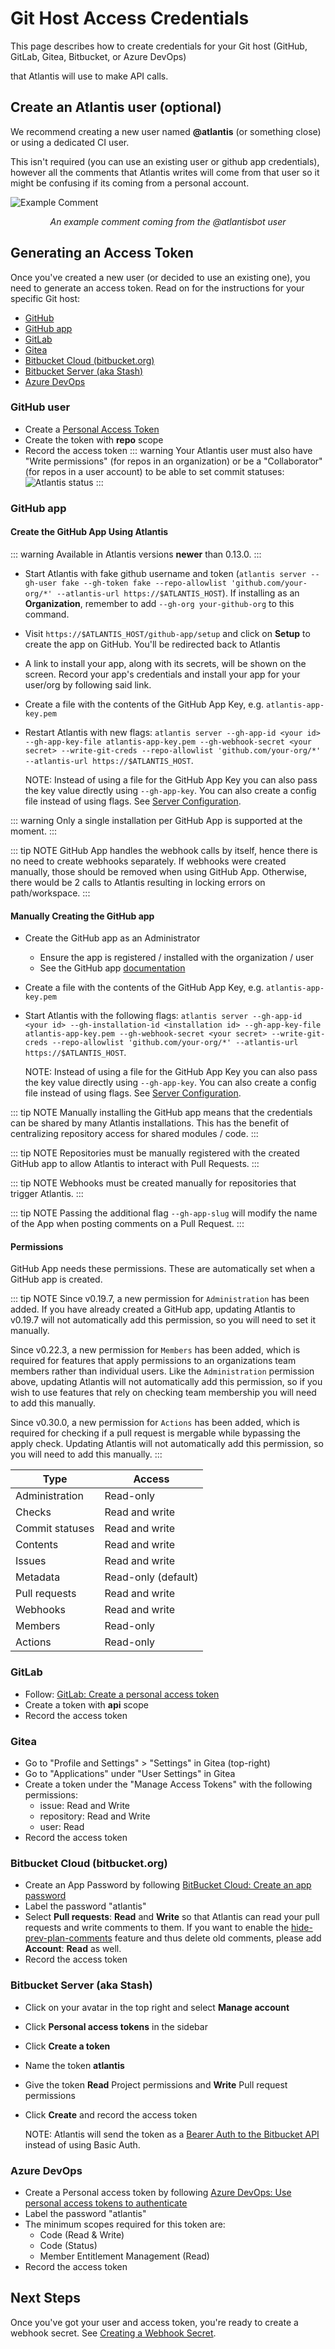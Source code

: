 # Git Host Access Credentials

This page describes how to create credentials for your Git host (GitHub, GitLab, Gitea, Bitbucket, or Azure DevOps)

that Atlantis will use to make API calls.

## Create an Atlantis user (optional)

We recommend creating a new user named **@atlantis** (or something close) or using a dedicated CI user.

This isn't required (you can use an existing user or github app credentials), however all the comments that Atlantis writes
will come from that user so it might be confusing if its coming from a personal account.

![Example Comment](./images/example-comment.png)
<p align="center"><i>An example comment coming from the @atlantisbot user</i></p>

## Generating an Access Token

Once you've created a new user (or decided to use an existing one), you need to
generate an access token. Read on for the instructions for your specific Git host:

* [GitHub](#github-user)
* [GitHub app](#github-app)
* [GitLab](#gitlab)
* [Gitea](#gitea)
* [Bitbucket Cloud (bitbucket.org)](#bitbucket-cloud-bitbucket-org)
* [Bitbucket Server (aka Stash)](#bitbucket-server-aka-stash)
* [Azure DevOps](#azure-devops)

### GitHub user

* Create a [Personal Access Token](https://docs.github.com/en/authentication/keeping-your-account-and-data-secure/creating-a-personal-access-token#creating-a-fine-grained-personal-access-token)
* Create the token with **repo** scope
* Record the access token
::: warning
Your Atlantis user must also have "Write permissions" (for repos in an organization) or be a "Collaborator" (for repos in a user account) to be able to set commit statuses:
![Atlantis status](./images/status.png)
:::

### GitHub app

#### Create the GitHub App Using Atlantis

::: warning
Available in Atlantis versions **newer** than 0.13.0.
:::

* Start Atlantis with fake github username and token (`atlantis server --gh-user fake --gh-token fake --repo-allowlist 'github.com/your-org/*' --atlantis-url https://$ATLANTIS_HOST`). If installing as an **Organization**, remember to add `--gh-org your-github-org` to this command.
* Visit `https://$ATLANTIS_HOST/github-app/setup` and click on **Setup** to create the app on GitHub. You'll be redirected back to Atlantis
* A link to install your app, along with its secrets, will be shown on the screen. Record your app's credentials and install your app for your user/org by following said link.
* Create a file with the contents of the GitHub App Key, e.g. `atlantis-app-key.pem`
* Restart Atlantis with new flags: `atlantis server --gh-app-id <your id> --gh-app-key-file atlantis-app-key.pem --gh-webhook-secret <your secret> --write-git-creds --repo-allowlist 'github.com/your-org/*' --atlantis-url https://$ATLANTIS_HOST`.

  NOTE: Instead of using a file for the GitHub App Key you can also pass the key value directly using `--gh-app-key`. You can also create a config file instead of using flags. See [Server Configuration](server-configuration.md#config-file).

::: warning
Only a single installation per GitHub App is supported at the moment.
:::

::: tip NOTE
GitHub App handles the webhook calls by itself, hence there is no need to create webhooks separately. If webhooks were created manually, those should be removed when using GitHub App. Otherwise, there would be 2 calls to Atlantis resulting in locking errors on path/workspace.
:::

#### Manually Creating the GitHub app

* Create the GitHub app as an Administrator
  * Ensure the app is registered / installed with the organization / user
  * See the GitHub app [documentation](https://docs.github.com/en/apps/creating-github-apps/about-creating-github-apps/about-creating-github-apps)
* Create a file with the contents of the GitHub App Key, e.g. `atlantis-app-key.pem`
* Start Atlantis with the following flags: `atlantis server --gh-app-id <your id> --gh-installation-id <installation id> --gh-app-key-file atlantis-app-key.pem --gh-webhook-secret <your secret> --write-git-creds --repo-allowlist 'github.com/your-org/*' --atlantis-url https://$ATLANTIS_HOST`.

  NOTE: Instead of using a file for the GitHub App Key you can also pass the key value directly using `--gh-app-key`. You can also create a config file instead of using flags. See [Server Configuration](server-configuration.md#config-file).

::: tip NOTE
Manually installing the GitHub app means that the credentials can be shared by many Atlantis installations. This has the benefit of centralizing repository access for shared modules / code.
:::

::: tip NOTE
Repositories must be manually registered with the created GitHub app to allow Atlantis to interact with Pull Requests.
:::

::: tip NOTE
Webhooks must be created manually for repositories that trigger Atlantis.
:::

::: tip NOTE
Passing the additional flag `--gh-app-slug` will modify the name of the App when posting comments on a Pull Request.
:::

#### Permissions

GitHub App needs these permissions. These are automatically set when a GitHub app is created.

::: tip NOTE
Since v0.19.7, a new permission for `Administration` has been added. If you have already created a GitHub app, updating Atlantis to v0.19.7 will not automatically add this permission, so you will need to set it manually.

Since v0.22.3, a new permission for `Members` has been added, which is required for features that apply permissions to an organizations team members rather than individual users. Like the `Administration` permission above, updating Atlantis will not automatically add this permission, so if you wish to use features that rely on checking team membership you will need to add this manually.

Since v0.30.0, a new permission for `Actions` has been added, which is required for checking if a pull request is mergable while bypassing the apply check. Updating Atlantis will not automatically add this permission, so you will need to add this manually.
:::

| Type            | Access              |
| --------------- | ------------------- |
| Administration  | Read-only           |
| Checks          | Read and write      |
| Commit statuses | Read and write      |
| Contents        | Read and write      |
| Issues          | Read and write      |
| Metadata        | Read-only (default) |
| Pull requests   | Read and write      |
| Webhooks        | Read and write      |
| Members         | Read-only           |
| Actions         | Read-only           |

### GitLab

* Follow: [GitLab: Create a personal access token](https://docs.gitlab.com/user/profile/personal_access_tokens/#create-a-personal-access-token)
* Create a token with **api** scope
* Record the access token

### Gitea

* Go to "Profile and Settings" > "Settings" in Gitea (top-right)
* Go to "Applications" under "User Settings" in Gitea
* Create a token under the "Manage Access Tokens" with the following permissions:
  * issue: Read and Write
  * repository: Read and Write
  * user: Read
* Record the access token

### Bitbucket Cloud (bitbucket.org)

* Create an App Password by following [BitBucket Cloud: Create an app password](https://support.atlassian.com/bitbucket-cloud/docs/create-an-app-password/)
* Label the password "atlantis"
* Select **Pull requests**: **Read** and **Write** so that Atlantis can read your pull requests and write comments to them. If you want to enable the [hide-prev-plan-comments](server-configuration.md#hide-prev-plan-comments) feature and thus delete old comments, please add **Account**: **Read** as well.
* Record the access token

### Bitbucket Server (aka Stash)

* Click on your avatar in the top right and select **Manage account**
* Click **Personal access tokens** in the sidebar
* Click **Create a token**
* Name the token **atlantis**
* Give the token **Read** Project permissions and **Write** Pull request permissions
* Click **Create** and record the access token

  NOTE: Atlantis will send the token as a [Bearer Auth to the Bitbucket API](https://confluence.atlassian.com/bitbucketserver/http-access-tokens-939515499.html#HTTPaccesstokens-UsingHTTPaccesstokens) instead of using Basic Auth.

### Azure DevOps

* Create a Personal access token by following [Azure DevOps: Use personal access tokens to authenticate](https://docs.microsoft.com/en-us/azure/devops/organizations/accounts/use-personal-access-tokens-to-authenticate?view=azure-devops)
* Label the password "atlantis"
* The minimum scopes required for this token are:
  * Code (Read & Write)
  * Code (Status)
  * Member Entitlement Management (Read)
* Record the access token

## Next Steps

Once you've got your user and access token, you're ready to create a webhook secret. See [Creating a Webhook Secret](webhook-secrets.md).
